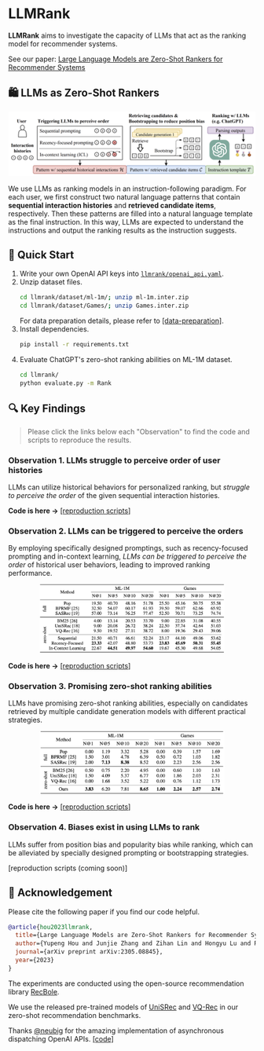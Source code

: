 # LLMRank

**LLMRank** aims to investigate the capacity of LLMs that act as the ranking model for recommender systems.

See our paper: [Large Language Models are Zero-Shot Rankers for Recommender Systems](https://arxiv.org/abs/2305.08845)

## 🛍️ LLMs as Zero-Shot Rankers

![](assets/model.png)

We use LLMs as ranking models in an instruction-following paradigm. For each user, we first construct two natural language patterns that contain **sequential interaction histories** and **retrieved candidate items**, respectively. Then these patterns are filled into a natural language template as the final instruction. In this way, LLMs are expected to understand the instructions and output the ranking results as the instruction suggests.

## 🚀 Quick Start

1. Write your own OpenAI API keys into [`llmrank/openai_api.yaml`](https://github.com/RUCAIBox/LLMRank/blob/master/llmrank/openai_api.yaml).
2. Unzip dataset files.
    ```bash
    cd llmrank/dataset/ml-1m/; unzip ml-1m.inter.zip
    cd llmrank/dataset/Games/; unzip Games.inter.zip
    ```
    For data preparation details, please refer to [[data-preparation]](llmrank/dataset/data-preparation.md).
3. Install dependencies.
    ```bash
    pip install -r requirements.txt
    ```
4. Evaluate ChatGPT's zero-shot ranking abilities on ML-1M dataset.
    ```bash
    cd llmrank/
    python evaluate.py -m Rank
    ```

## 🔍 Key Findings

> Please click the links below each "Observation" to find the code and scripts to reproduce the results.

### Observation 1. LLMs struggle to perceive order of user histories

LLMs can utilize historical behaviors for personalized ranking, but *struggle to perceive the order* of the given sequential interaction histories.

**Code is here ->** [[reproduction scripts]](scripts/ob1-struggle-to-perceive-order.md)

### Observation 2. LLMs can be triggered to perceive the orders

By employing specifically designed promptings, such as recency-focused prompting and in-context learning, *LLMs can be triggered to perceive the order* of historical user behaviors, leading to improved ranking performance.

<div align="center"> 
<img src='assets/tab-2.png' width="75%">
</div>

**Code is here ->** [[reproduction scripts]](scripts/ob2-trigger-llms-to-perceive-order.md)

### Observation 3. Promising zero-shot ranking abilities

LLMs have promising zero-shot ranking abilities, especially on candidates retrieved by multiple candidate generation models with different practical strategies.

<div align="center"> 
<img src='assets/tab-3.png' width="75%">
</div>

**Code is here ->** [[reproduction scripts]](scripts/ob3-zero-shot-abilities.md)

### Observation 4. Biases exist in using LLMs to rank

LLMs suffer from position bias and popularity bias while ranking, which can be alleviated by specially designed prompting or bootstrapping strategies.

[reproduction scripts (coming soon)]

## 🌟 Acknowledgement

Please cite the following paper if you find our code helpful.

```bibtex
@article{hou2023llmrank,
  title={Large Language Models are Zero-Shot Rankers for Recommender Systems},
  author={Yupeng Hou and Junjie Zhang and Zihan Lin and Hongyu Lu and Ruobing Xie and Julian McAuley and Wayne Xin Zhao},
  journal={arXiv preprint arXiv:2305.08845},
  year={2023}
}
```

The experiments are conducted using the open-source recommendation library [RecBole](https://github.com/RUCAIBox/RecBole).

We use the released pre-trained models of [UniSRec](https://github.com/RUCAIBox/UniSRec) and [VQ-Rec](https://github.com/RUCAIBox/VQ-Rec) in our zero-shot recommendation benchmarks.

Thanks [@neubig](https://github.com/neubig) for the amazing implementation of asynchronous dispatching OpenAI APIs. [[code]](https://gist.github.com/neubig/80de662fb3e225c18172ec218be4917a)
